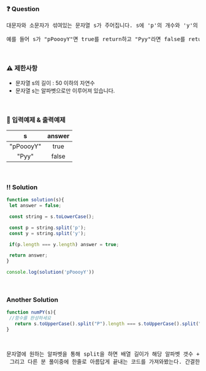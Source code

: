  ### ❓ Question

 <pre>대문자와 소문자가 섞여있는 문자열 s가 주어집니다. s에 'p'의 개수와 'y'의 개수를 비교해 같으면 True, 다르면 False를 return 하는 solution를 완성하세요. 'p', 'y' 모두 하나도 없는 경우는 항상 True를 리턴합니다. 단, 개수를 비교할 때 대문자와 소문자는 구별하지 않습니다.

예를 들어 s가 "pPoooyY"면 true를 return하고 "Pyy"라면 false를 return합니다.</pre>
 
<br>

### ⚠️ 제한사항

<ul>
  <li>문자열 s의 길이 : 50 이하의 자연수</li>
  <li>문자열 s는 알파벳으로만 이루어져 있습니다.</li>
</ul>

<br>

### 🔢 입력예제 & 출력예제

|s|answer|
|:-:|:-:|
|"pPoooyY"|true|
|"Pyy"|false|


<br>

 ### ‼️ Solution

 ```javascript
function solution(s){
  let answer = false;

  const string = s.toLowerCase();

  const p = string.split('p');
  const y = string.split('y');

  if(p.length === y.length) answer = true;

  return answer;
}

console.log(solution('pPoooyY'))
 ```
<br>

 ### Another Solution

 ```javascript
function numPY(s){
  //함수를 완성하세요
    return s.toUpperCase().split("P").length === s.toUpperCase().split("Y").length;
}
 ```


<br>



 <pre>문자열에 원하는 알파벳을 통해 split을 하면 배열 길이가 해당 알파벳 갯수 + 1이 되는 걸 이용해서 비교했다.
 그리고 다른 분 풀이중에 한줄로 아름답게 끝내는 코드를 가져와봤는다. 간결한거 같다.</pre>
